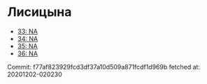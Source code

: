 # Лисицына
- [33: NA](33.md)
- [34: NA](34.md)
- [35: NA](35.md)
- [36: NA](36.md)

Commit: f77af823929fcd3df37a10d509a871fcdf1d969b
 fetched at: 20201202-020230
